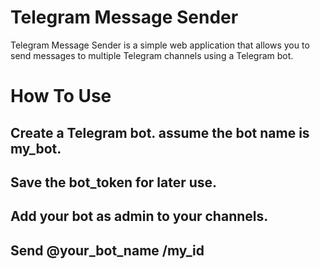 # Telegram Message Sender
Telegram Message Sender is a simple web application that allows you to send messages to multiple Telegram channels using a Telegram bot.
# How To Use
## Create a Telegram bot. assume the bot name is my_bot.
## Save the bot_token for later use.
## Add your bot as admin to your channels.
## Send @your_bot_name /my_id
